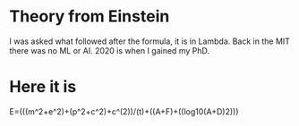 # Theory from Einstein
  I was asked what followed after the formula, it is in Lambda.
  Back in the MIT there was no ML or AI. 2020 is when I gained my PhD.

# Here it is
  E=(((m^2+e^2)+(p^2+c^2)+c^(2))/(t)+((A+F)+((log10(A+D)2)))
